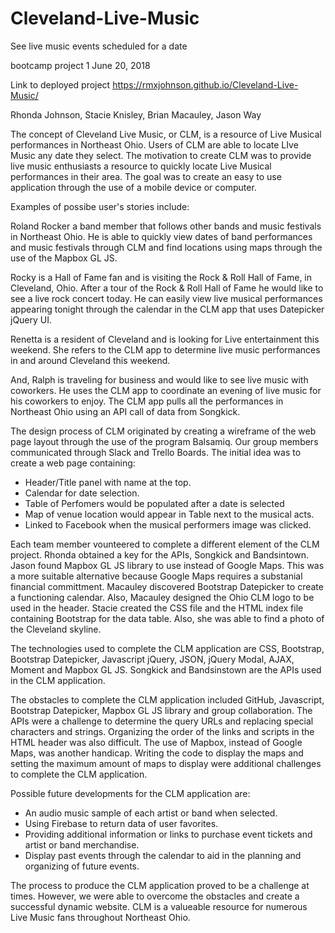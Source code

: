 # Cleveland-Live-Music
See live music events scheduled for a date

bootcamp project 1
June 20, 2018

Link to deployed project
https://rmxjohnson.github.io/Cleveland-Live-Music/

Rhonda Johnson, Stacie Knisley, Brian Macauley, Jason Way


The concept of Cleveland Live Music, or CLM, is a resource of Live Musical performances in Northeast Ohio. Users of CLM are able to locate LIve Music any date they select. The motivation to create CLM was to provide live music enthusiasts a resource to quickly locate Live Musical performances in their area. The goal was to create an easy to use application through the use of a mobile device or computer.


Examples of possibe user's stories include:

Roland Rocker a band member that follows other bands and music festivals in Northeast Ohio. He is able to quickly view dates of band performances and music festivals through CLM and find locations using maps through the use of the Mapbox GL JS.

Rocky is a Hall of Fame fan and is visiting the Rock & Roll Hall of Fame, in Cleveland, Ohio. After a tour of the Rock & Roll Hall of Fame he would like to see a live rock concert today. He can easily view live musical performances appearing tonight through the calendar in the CLM app that uses Datepicker jQuery UI.

Renetta is a resident of Cleveland and is looking for Live entertainment this weekend. She refers to the CLM app to determine live music performances in and around Cleveland this weekend.

And, Ralph is traveling for business and would like to see live music with coworkers. He uses the CLM app to coordinate an evening of live music for his coworkers to enjoy. The CLM app pulls all the performances in Northeast Ohio using an API call of data from Songkick.


The design process of CLM originated by creating a wireframe of the web page layout through the use of the program Balsamiq. Our group members communicated through Slack and Trello Boards. The initial idea was to create a web page containing:
- Header/Title panel with name at the top.
- Calendar for date selection.
- Table of Perfomers would be populated after a date is selected 
- Map of venue location would appear in Table next to the musical acts.
- Linked to Facebook when the musical performers image was clicked.

Each team member vounteered to complete a different element of the CLM project. Rhonda obtained a key for the APIs, Songkick and Bandsintown. Jason found Mapbox GL JS library to use instead of Google Maps. This was a more suitable alternative because Google Maps requires a substanial financial committment. Macauley discovered Bootstrap Datepicker to create a functioning calendar. Also, Macauley designed the Ohio CLM logo to be used in the header. Stacie created the CSS file and the HTML index file containing Bootstrap for the data table. Also, she was able to find a photo of the Cleveland skyline.

The technologies used to complete the CLM application are CSS, Bootstrap, Bootstrap Datepicker, Javascript jQuery, JSON, jQuery Modal, AJAX, Moment and Mapbox GL JS. Songkick and Bandsinstown are the APIs used in the CLM application.

The obstacles to complete the CLM application included GitHub, Javascript, Bootstrap Datepicker, Mapbox GL JS library and group collaboration. The APIs were a challenge to determine the query URLs and replacing special characters and strings. Organizing the order of the links and scripts in the HTML header was also difficult. The use of Mapbox, instead of Google Maps, was another handicap. Writing the code to display the maps and setting the maximum amount of maps to display were additional challenges to complete the CLM application.

Possible future developments for the CLM application are:
- An audio music sample of each artist or band when selected.
- Using Firebase to return data of user favorites.
- Providing additional information or links to purchase event tickets and artist or band merchandise.
- Display past events through the calendar to aid in the planning and organizing of future events.

The process to produce the CLM application proved to be a challenge at times. However, we were able to overcome the obstacles and create a successful dynamic website. CLM is a valueable resource for numerous Live Music fans throughout Northeast Ohio.
